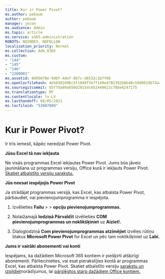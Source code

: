 ```yaml
---
title: Kur ir Power Pivot?
ms.author: pebaum
author: pebaum
manager: jecon
ms.audience: Admin
ms.topic: article
ms.service: o365-administration
ROBOTS: NOINDEX, NOFOLLOW
localization_priority: Normal
ms.collection: Adm_O365
ms.custom:
- "144"
- "145"
- "146"
- "2200001"
ms.assetid: 0d95078e-9dbf-4def-8bfc-d6532c1bff00
ms.openlocfilehash: 4e50382496c5f1040f3e7f149e4781392b8b48c59d0619b74a20ea324ebc8995
ms.sourcegitcommit: b5f7da89a650d2915dc652449623c78be6247175
ms.translationtype: MT
ms.contentlocale: lv-LV
ms.lasthandoff: 08/05/2021
ms.locfileid: "53907889"
---
```

# <a name="where-is-power-pivot"></a>Kur ir Power Pivot?

Ir trīs iemesli, kāpēc neredzat Power Pivot.
  
**Jūsu Excel tā nav iekļauta**
  
Ne visās programmas Excel iekļautas Power Pivot. Jums būs jāveic jaunināšana uz programmas versiju, Office kurā ir iekļauts Power Pivot. [Skatiet atbalstīto versiju sarakstu.](https://support.office.com/article/aa64e217-4b6e-410b-8337-20b87e1c2a4b.aspx)
  
**Jūs neesat iespējojis Power Pivot**
  
Ja strādājat programmas versijā, kas Excel, kas atbalsta Power Pivot, pārbaudiet, vai pievienojumprogramma ir iespējota.
  
1. Izvēlieties **Failu** \>  \> **opciju pievienojumprogrammas.**

2. Nolaižamajā **lodziņā Pārvaldīt** izvēlieties **COM pievienojumprogrammas un noklikšķiniet** uz **Aiziet!.**

3. Dialoglodziņā **Com pievienojumprogrammas atzīmējiet** izvēles rūtiņu blakus **Microsoft Power Pivot** for Excel un pēc tam noklikšķiniet uz **Labi.**

**Jums ir vairāki abonementi vai konti**
  
Iespējams, ka dažādiem Microsoft 365 kontiem ir piešķirti atšķirīgi abonementi. Pārliecinieties, vai esat pierakstījies kontā ar programmas Excel, kas atbalsta Power Pivot. Skatiet atbalstīto versiju [sarakstu un izpildiet](https://support.office.com/article/aa64e217-4b6e-410b-8337-20b87e1c2a4b.aspx)norādījumus, lai [pārslēgtos starp dažādiem Office kontiem.](https://support.office.com/article/b9582171-fd1f-4284-9846-bdd72bb28426.aspx#BKMK_WebSwitchAccounts)
